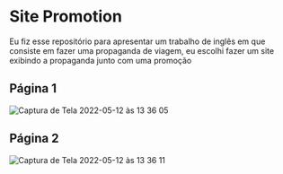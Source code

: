 # Site Promotion

Eu fiz esse repositório para apresentar um trabalho de inglês em que consiste em fazer uma propaganda de viagem, eu escolhi fazer um site exibindo a propaganda junto com uma promoção

## Página 1
![Captura de Tela 2022-05-12 às 13 36 05](https://user-images.githubusercontent.com/71733368/168125201-ed8af1a8-02c3-43ac-8e83-a08e819c6079.png)
## Página 2
![Captura de Tela 2022-05-12 às 13 36 11](https://user-images.githubusercontent.com/71733368/168125234-6954b075-7783-40ab-89ab-ad58cd24fa66.png)

 
